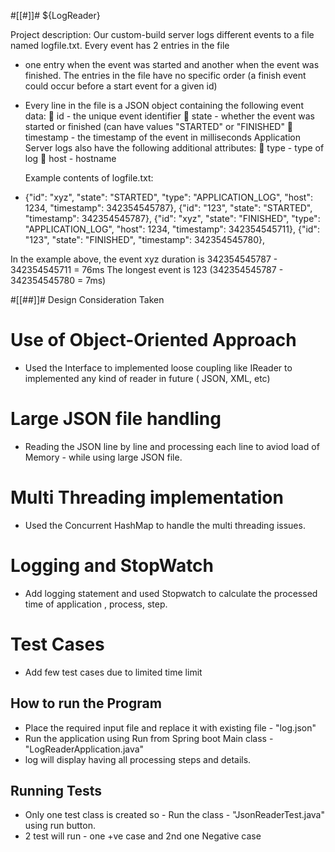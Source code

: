 #[[#]]# ${LogReader}

Project description: 
Our custom-build server logs different events to a file named logfile.txt.  Every event has 2 entries in the file
- one entry when the event was started and another when the event was finished. The entries in the file
  have no specific order (a finish event could occur before a start event for a given id)

- Every line in the file is a JSON object containing the following event data:
    id - the unique event identifier
    state - whether the event was started or finished (can have values "STARTED" or "FINISHED"
    timestamp - the timestamp of the event in milliseconds
  Application Server logs also have the following additional attributes:
    type - type of log
    host - hostname
  
  Example contents of logfile.txt:
-  {"id": "xyz", "state": "STARTED", "type": "APPLICATION_LOG", "host": 1234, "timestamp": 342354545787},
   {"id": "123", "state": "STARTED",  "timestamp": 342354545787},
   {"id": "xyz", "state": "FINISHED", "type": "APPLICATION_LOG", "host": 1234, "timestamp": 342354545711},
   {"id": "123", "state": "FINISHED", "timestamp": 342354545780},
   
  In the example above, the event xyz duration is 342354545787 - 342354545711 = 76ms
  The longest event is 123 (342354545787 - 342354545780 = 7ms)

#[[##]]# Design Consideration Taken
# Use of Object-Oriented Approach 
- Used the Interface to implemented loose coupling  like IReader to implemented any kind of reader in future ( JSON, XML, etc)

# Large JSON file  handling
- Reading the JSON line by line and processing each line to aviod load of Memory - while using large JSON file.

# Multi Threading implementation
- Used the Concurrent HashMap to handle the multi threading issues.

# Logging and StopWatch
- Add logging statement and used Stopwatch to calculate the processed time of application , process, step.

# Test Cases
- Add few test cases due to limited time limit


## How to run the Program 
- Place the required input file and replace it with existing file - "log.json"
- Run the application using Run from Spring boot Main class - "LogReaderApplication.java"
- log will display having all processing steps and details.


## Running Tests
- Only one test class is created so - Run the  class - "JsonReaderTest.java" using run button. 
- 2 test will run - one +ve case and 2nd one Negative case

